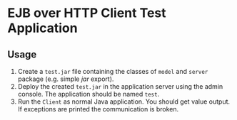 # EJB over HTTP Client Test Application

## Usage
1. Create a `test.jar` file containing the classes of `model` and `server` package (e.g. simple _jar_ export).
2. Deploy the created `test.jar` in the application server using the admin console. The application should be named `test`.
3. Run the `Client` as normal Java application. You should get value output.
  If exceptions are printed the communication is broken.
